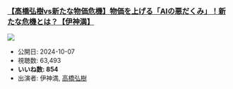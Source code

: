 ### [【高橋弘樹vs新たな物価危機】物価を上げる「AIの悪だくみ」！新たな危機とは？【伊神満】](https://www.youtube.com/watch?v=jFyyGJa1CPk)
[![](https://img.youtube.com/vi/jFyyGJa1CPk/sddefault.jpg)](https://www.youtube.com/watch?v=jFyyGJa1CPk)
-   公開日: 2024-10-07
-   視聴数: 63,493
-   **いいね数: 854**
-   出演者: 伊神満, [高橋弘樹](/rehacq_fan/people/高橋弘樹 "wikilink")
